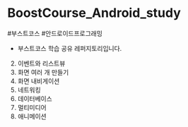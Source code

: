 # BoostCourse_Android_study
#부스트코스 #안드로이드프로그래밍

* 부스트코스 학습 공유 레퍼지토리입니다. 

2. 이벤트와 리스트뷰
3. 화면 여러 개 만들기 
4. 화면 내비게이션
5. 네트워킹 
6. 데이터베이스 
7. 멀티미디어
8. 애니메이션

